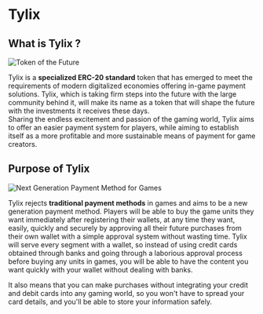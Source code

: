 # Tylix 

## What is Tylix ? 

![Token of the Future](https://github.com/user-attachments/assets/b8d3b06a-ccd3-4842-b022-c8f220a04296)

Tylix is a **specialized ERC-20 standard** token that has emerged to meet the requirements of modern digitalized economies offering in-game payment solutions. Tylix, which is taking firm steps into the future with the large community behind it, will make its name as a token that will shape the future with the investments it receives these days. <br/>
Sharing the endless excitement and passion of the gaming world, Tylix aims to offer an easier payment system for players, while aiming to establish itself as a more profitable and more sustainable means of payment for game creators. 
## Purpose of Tylix  
![Next Generation Payment Method for Games](https://github.com/user-attachments/assets/6ff6a41e-e768-42c7-b10e-37ed342c139c)

Tylix rejects **traditional payment methods** in games and aims to be a new generation payment method. Players will be able to buy the game units they want immediately after registering their wallets, at any time they want, easily, quickly and securely by approving all their future purchases from their own wallet with a simple approval system without wasting time. Tylix will serve every segment with a wallet, so instead of using credit cards obtained through banks and going through a laborious approval process before buying any units in games, you will be able to have the content you want quickly with your wallet without dealing with banks. <br/>

It also means that you can make purchases without integrating your credit and debit cards into any gaming world, so you won't have to spread your card details, and you'll be able to store your information safely.
